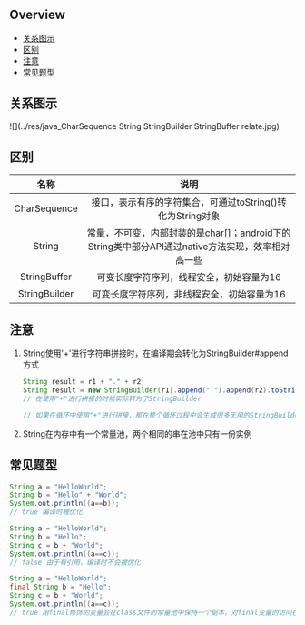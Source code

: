 ## Overview

- [关系图示](#关系图示)
- [区别](#区别)
- [注意](#注意)
- [常见题型](#常见题型)

## 关系图示

![](../res/java_CharSequence String StringBuilder StringBuffer relate.jpg)

## 区别

|     名称      |                             说明                             |
| :-----------: | :----------------------------------------------------------: |
| CharSequence  |  接口，表示有序的字符集合，可通过toString()转化为String对象  |
|    String     | 常量，不可变，内部封装的是char[]；android下的String类中部分API通过native方法实现，效率相对高一些 |
| StringBuffer  |           可变长度字符序列，线程安全，初始容量为16           |
| StringBuilder |          可变长度字符序列，非线程安全，初始容量为16          |

## 注意

1. String使用'+'进行字符串拼接时，在编译期会转化为StringBuilder#append方式 

   ```java
   String result = r1 + "." + r2;
   String result = new StringBuilder(r1).append(".").append(r2).toString();
   // 在使用"+"进行拼接的时候实际转为了StringBuilder
   
   // 如果在循环中使用"+"进行拼接，那在整个循环过程中会生成很多无用的StringBuilder对象造成浪费，应该使用StringBuilder实现
   ```

2. String在内存中有一个常量池，两个相同的串在池中只有一份实例

## 常见题型

   ```java
   String a = "HelloWorld";
   String b = "Hello" + "World";
   System.out.println((a==b));
   // true 编译时被优化
   
   String a = "HelloWorld";
   String b = "Hello";
   String c = b + "World";
   System.out.println((a==c));
   // false 由于有引用，编译时不会被优化
   
   String a = "HelloWorld";
   final String b = "Hello";
   String c = b + "World";
   System.out.println((a==c));
   // true 用final修饰的变量会在class文件的常量池中保持一个副本，对final变量的访问在编译器就会被替换成常量
   ```

